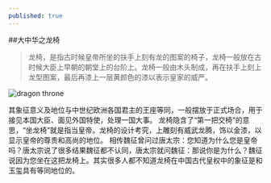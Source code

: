 ```yaml
---
published: true
---
```



##大中华之龙椅

> 龙椅，是指古时候皇帝所坐的扶手上刻有龙的图案的椅子，龙椅一般放在古时候大臣上早朝的朝堂上的台阶上。龙椅一般由木头制成，再在扶手上刻上龙型图案，最后再漆上一层黄颜色的漆以表示皇家的威严。

![dragon throne](http://ww4.sinaimg.cn/large/006fktpLgw1ewvdm40l33j30hh087tcg.jpg)

其象征意义及地位与中世纪欧洲各国君主的王座等同，一般摆放于正式场合，用于接见本国大臣、面见外国特使，处理一国大事。
龙椅隐含了“第一把交椅”的意思，“坐龙椅”就是指当皇帝。龙椅的设计考究，上雕刻有威武龙腾，饰以金漆，以显示皇帝的尊贵和高尚的地位。
相传魏征曾问过唐太宗：您知道为什么您是皇帝吗？唐太宗说了很多结果魏征都不认同，唐太宗就问魏征：那说你是为什么？魏征说因为您坐在这把龙椅上。其实很多人都不知道龙椅在中国古代皇权中的象征是和玉玺具有等同地位的。

